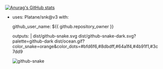 [![Anurag's GitHub stats](https://github-readme-stats.vercel.app/api?username=BigApple35)](https://github.com/anuraghazra/github-readme-stats)


- uses: Platane/snk@v3
  with:

    github_user_name: ${{ github.repository_owner }}

  
    outputs: |
      dist/github-snake.svg
      dist/github-snake-dark.svg?palette=github-dark
      dist/ocean.gif?color_snake=orange&color_dots=#bfd6f6,#8dbdff,#64a1f4,#4b91f1,#3c7dd9


  <picture>
  <source media="(prefers-color-scheme: dark)" srcset="github-snake-dark.svg" />
  <source media="(prefers-color-scheme: light)" srcset="github-snake.svg" />
  <img alt="github-snake" src="github-snake.svg" />
</picture>
